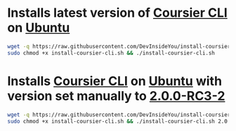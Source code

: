 # Installs latest version of [Coursier CLI](https://get-coursier.io/) on [Ubuntu](https://www.ubuntu.com/)

```bash
wget -q https://raw.githubusercontent.com/DevInsideYou/install-coursier-cli/master/install-coursier-cli.sh
sudo chmod +x install-coursier-cli.sh && ./install-coursier-cli.sh
```

# Installs [Coursier CLI](https://get-coursier.io/) on [Ubuntu](https://www.ubuntu.com/) with version set manually to [2.0.0-RC3-2](https://get-coursier.io/versions)

```bash
wget -q https://raw.githubusercontent.com/DevInsideYou/install-coursier-cli/master/install-coursier-cli.sh
sudo chmod +x install-coursier-cli.sh && ./install-coursier-cli.sh 2.0.0-RC3-2
```
